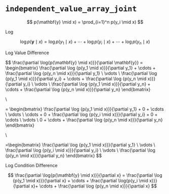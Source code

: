 # `independent_value_array_joint`

$$
  p(\mathbf{y} \mid x) = \prod_{i=1}^n p(y_i \mid x)
$$


Log

$$
 \log{p(\mathbf{y} \mid x)} = \log {p(y_1 \mid x)} + \cdots + \log{p(y_i \mid x)}+ \cdots + \log {p(y_n \mid x)}
$$


Log Value Difference

$$
  \frac{\partial \log{p(\mathbf{y} \mid x)}}{\partial \mathbf{y}}
  = \begin{bmatrix} \frac{\partial \log {p(y_1 \mid x)}}{\partial y_1} + \cdots + \frac{\partial \log {p(y_n \mid x)}}{\partial y_1} \\ \vdots  \\ \frac{\partial \log {p(y_1 \mid x)}}{\partial y_i} + \cdots + \frac{\partial \log {p(y_n \mid x)}}{\partial y_i} \\ \vdots  \\ \frac{\partial \log {p(y_1 \mid x)}}{\partial y_n} + \cdots + \frac{\partial \log {p(y_n \mid x)}}{\partial y_n} \end{bmatrix}

  \\

  = \begin{bmatrix} \frac{\partial \log {p(y_1 \mid x)}}{\partial y_1} + 0 + \cdots \\ \vdots  \\ \cdots + 0 + \frac{\partial \log {p(y_i \mid x)}}{\partial y_i} + 0 + \cdots \\ \vdots  \\ 0 + \cdots + \frac{\partial \log {p(y_n \mid x)}}{\partial y_n} \end{bmatrix}

  \\

  =\begin{bmatrix} \frac{\partial \log {p(y_1 \mid x)}}{\partial y_1} \\ \vdots  \\ \frac{\partial \log {p(y_i \mid x)}}{\partial y_i} \\ \vdots  \\ \frac{\partial \log {p(y_n \mid x)}}{\partial y_n} \end{bmatrix}
$$

Log Condition Difference

$$
  \frac{\partial \log{p(\mathbf{y} \mid x)}}{\partial x}
  = \frac{\partial \log {p(y_1 \mid x)}}{\partial x}  + \cdots + \frac{\partial \log{p(y_i \mid x)}}{\partial x}+ \cdots + \frac{\partial \log {p(y_n \mid x)}}{\partial x}
$$
